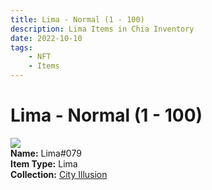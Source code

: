 ```yaml
---
title: Lima - Normal (1 - 100)
description: Lima Items in Chia Inventory
date: 2022-10-10
tags:
    - NFT
    - Items
---
```


# Lima - Normal (1 - 100)
<div class="item_thumbnail">
<img loading="lazy" src="https://wiirlxlfgo2l3msusnofqtaertyj6vs7aqzl4i6ezdpsgwqx.arweave.net/shEV3WU-ztL2yVJNcWEwEjPCf_Vl8EMr4jxMjfI1oXY"><br/>
<div><strong>Name:</strong> Lima#079</div>
<div><strong>Item Type:</strong> Lima</div>
<div><strong>Collection:</strong> <a href="https://www.spacescan.io/xch/nft/collection/col1lend2dcn558km4wcwta4xnkfv3xpcmlp9kyt0m909emvfxechlyqdl5ndg">City Illusion</a></div>
</div>

